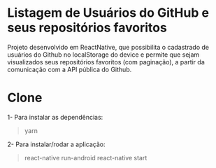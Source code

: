 # Listagem de Usuários do GitHub e seus repositórios favoritos

Projeto desenvolvido em ReactNative, que possibilita o cadastrado de usuários do Github 
no localStorage do device e permite que sejam visualizados seus repositórios favoritos
(com paginação), a partir da comunicação com a API pública do Github.

# Clone

1- Para instalar as dependências:
> yarn

2- Para instalar/rodar a aplicação:
> react-native run-android
> react-native start
